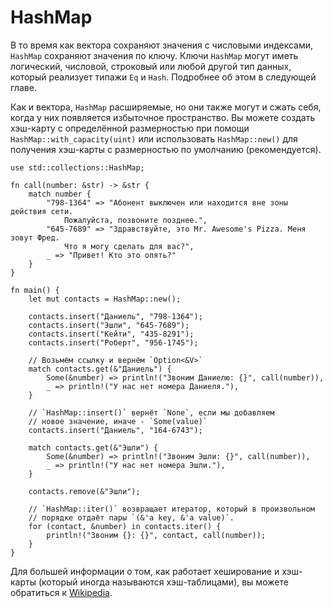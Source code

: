# HashMap

В то время как вектора сохраняют значения с числовыми индексами, 
`HashMap` сохраняют значения по ключу. Ключи 
`HashMap` могут иметь логический, числовой, строковый 
или любой другой тип данных, который реализует типажи 
`Eq` и `Hash`. Подробнее об этом в 
следующей главе.

Как и вектора, `HashMap` расширяемые, но они также
могут и сжать себя, когда у них появляется избыточное пространство.
Вы можете создать хэш-карту с определённой размерностью при
помощи `HashMap::with_capacity(uint)` или использовать
`HashMap::new()` для получения хэш-карты с
размерностью по умолчанию (рекомендуется).

```rust,editable
use std::collections::HashMap;

fn call(number: &str) -> &str {
    match number {
        "798-1364" => "Абонент выключен или находится вне зоны действия сети. 
            Пожалуйста, позвоните позднее.",
        "645-7689" => "Здравствуйте, это Mr. Awesome's Pizza. Меня зовут Фред.
            Что я могу сделать для вас?",
        _ => "Привет! Кто это опять?"
    }
}

fn main() { 
    let mut contacts = HashMap::new();

    contacts.insert("Даниель", "798-1364");
    contacts.insert("Эшли", "645-7689");
    contacts.insert("Кейти", "435-8291");
    contacts.insert("Роберт", "956-1745");

    // Возьмём ссылку и вернём `Option<&V>`
    match contacts.get(&"Даниель") {
        Some(&number) => println!("Звоним Даниелю: {}", call(number)),
        _ => println!("У нас нет номера Даниеля."),
    }

    // `HashMap::insert()` вернёт `None`, если мы добавляем 
    // новое значение, иначе - `Some(value)`
    contacts.insert("Даниель", "164-6743");

    match contacts.get(&"Эшли") {
        Some(&number) => println!("Звоним Эшли: {}", call(number)),
        _ => println!("У нас нет номера Эшли."),
    }

    contacts.remove(&"Эшли"); 

    // `HashMap::iter()` возвращает итератор, который в произвольном
    // порядке отдаёт пары `(&'a key, &'a value)`.
    for (contact, &number) in contacts.iter() {
        println!("Звоним {}: {}", contact, call(number)); 
    }
}
```

Для большей информации о том, как работает хеширование и хэш-карты (который иногда называются хэш-таблицами), вы можете обратиться к [Wikipedia](https://en.wikipedia.org/wiki/Hash_table).
